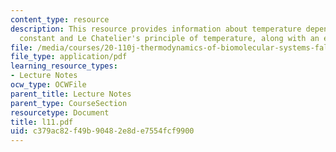 ```yaml
---
content_type: resource
description: This resource provides information about temperature dependence of equilibrium
  constant and Le Chatelier's principle of temperature, along with an example.
file: /media/courses/20-110j-thermodynamics-of-biomolecular-systems-fall-2005/c379ac82f49b90482e8de7554fcf9900_l11.pdf
file_type: application/pdf
learning_resource_types:
- Lecture Notes
ocw_type: OCWFile
parent_title: Lecture Notes
parent_type: CourseSection
resourcetype: Document
title: l11.pdf
uid: c379ac82-f49b-9048-2e8d-e7554fcf9900
---
```

